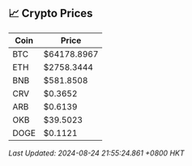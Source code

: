 ## 📈 Crypto Prices

| Coin | Price |
| ---- | ----- |
| BTC | $64178.8967 |
| ETH | $2758.3444 |
| BNB | $581.8508 |
| CRV | $0.3652 |
| ARB | $0.6139 |
| OKB | $39.5023 |
| DOGE | $0.1121 |

_Last Updated: 2024-08-24 21:55:24.861 +0800 HKT_